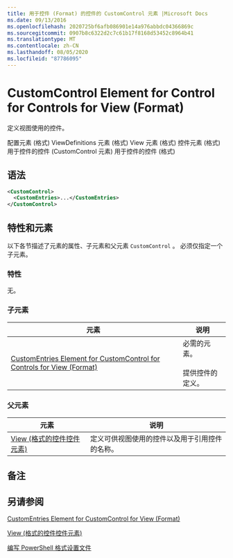 ```yaml
---
title: 用于控件 (Format) 的控件的 CustomControl 元素 |Microsoft Docs
ms.date: 09/13/2016
ms.openlocfilehash: 2020725bf6afb086901e14a976abbdc04366869c
ms.sourcegitcommit: 0907b8c6322d2c7c61b17f8168d53452c8964b41
ms.translationtype: MT
ms.contentlocale: zh-CN
ms.lasthandoff: 08/05/2020
ms.locfileid: "87786095"
---
```

# <a name="customcontrol-element-for-control-for-controls-for-view-format"></a>CustomControl Element for Control for Controls for View (Format)

定义视图使用的控件。

配置元素 (格式) ViewDefinitions 元素 (格式) View 元素 (格式) 控件元素 (格式) 用于控件的控件 (CustomControl 元素) 用于控件的控件 (格式) 

## <a name="syntax"></a>语法

```xml
<CustomControl>
  <CustomEntries>...</CustomEntries>
</CustomControl>
```

## <a name="attributes-and-elements"></a>特性和元素

以下各节描述了元素的属性、子元素和父元素 `CustomControl` 。 必须仅指定一个子元素。

### <a name="attributes"></a>特性

无。

### <a name="child-elements"></a>子元素

|元素|说明|
|-------------|-----------------|
|[CustomEntries Element for CustomControl for Controls for View (Format)](./customentries-element-for-customcontrol-for-controls-for-view-format.md)|必需的元素。<br /><br /> 提供控件的定义。|

### <a name="parent-elements"></a>父元素

|元素|说明|
|-------------|-----------------|
|[View (格式的控件控件元素) ](./control-element-for-controls-for-view-format.md)|定义可供视图使用的控件以及用于引用控件的名称。|

## <a name="remarks"></a>备注

## <a name="see-also"></a>另请参阅

[CustomEntries Element for CustomControl for View (Format)](./customentries-element-for-customcontrol-for-controls-for-configuration-format.md)

[View (格式的控件控件元素) ](./control-element-for-controls-for-view-format.md)

[编写 PowerShell 格式设置文件](./writing-a-powershell-formatting-file.md)
